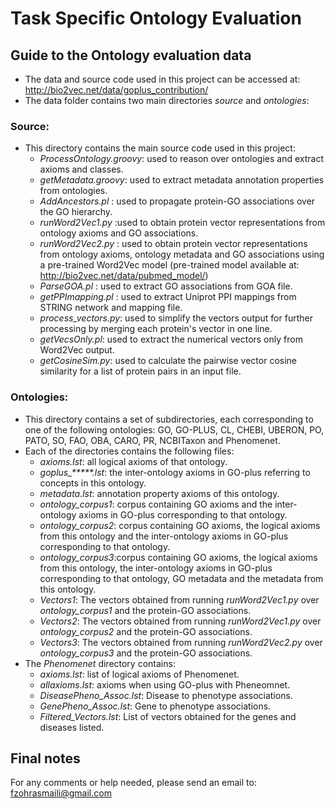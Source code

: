 # Task Specific Ontology Evaluation
## Guide to the Ontology evaluation data
- The data and source code used in this project can be accessed at: http://bio2vec.net/data/goplus_contribution/
- The data folder contains two main directories *source* and *ontologies*:
### Source:
- This directory contains the main source code used in this project:
    - *ProcessOntology.groovy*: used to reason over ontologies and extract axioms and classes.
    - *getMetadata.groovy*: used to extract metadata annotation properties from ontologies.
    - *AddAncestors.pl* : used to propagate protein-GO associations over the GO hierarchy.
    - *runWord2Vec1.py* :used to obtain protein vector representations from ontology axioms and GO associations.
    - *runWord2Vec2.py* : used to obtain protein vector representations from ontology axioms, ontology metadata and GO associations using a pre-trained Word2Vec model (pre-trained model available at: http://bio2vec.net/data/pubmed_model/)
    - *ParseGOA.pl* : used to extract GO associations from GOA file.
    - *getPPImapping.pl* : used to extract Uniprot PPI mappings from STRING network and mapping file.
    - *process_vectors.py*: used to simplify the vectors output for further processing by merging each protein's vector in one line.
    - *getVecsOnly.pl*: used to extract the numerical vectors only from Word2Vec output.
    - *getCosineSim.py*: used to calculate the pairwise vector cosine similarity for a list of protein pairs in an input file.
### Ontologies:
- This directory contains a set of subdirectories, each corresponding to one of the following ontologies: GO, GO-PLUS, CL, CHEBI, UBERON, PO, PATO, SO, FAO, OBA, CARO, PR, NCBITaxon and Phenomenet.
- Each of the directories contains the following files:
    -   *axioms.lst*: all logical axioms of that ontology.
    -   *goplus_*****.lst*: the inter-ontology axioms in GO-plus referring to concepts in this ontology.
    -   *metadata.lst*: annotation property axioms of this ontology.
    -   *ontology_corpus1*: corpus containing GO axioms and the inter-ontology axioms in GO-plus corresponding to that ontology.
    - 	*ontology_corpus2*: corpus containing GO axioms, the logical axioms from this ontology and the inter-ontology axioms in GO-plus corresponding to that ontology.
    -	*ontology_corpus3*:corpus containing GO axioms, the logical axioms from this ontology, the inter-ontology axioms in GO-plus corresponding to that ontology, GO metadata and the metadata from this ontology.
    -	*Vectors1*: The vectors obtained from running *runWord2Vec1.py* over *ontology_corpus1* and the protein-GO associations.
    -   *Vectors2*: The vectors obtained from running *runWord2Vec1.py* over *ontology_corpus2* and the protein-GO associations.
    -   *Vectors3*: The vectors obtained from running *runWord2Vec2.py* over *ontology_corpus3* and the protein-GO associations.
- The *Phenomenet* directory contains:
    -   *axioms.lst*: list of logical axioms of Phenomenet.
    -   *allaxioms.lst*: axioms when using GO-plus with Pheneomnet.
    -   *DiseasePheno_Assoc.lst*: Disease to phenotype associations.
    -   *GenePheno_Assoc.lst*: Gene to phenotype associations.
    -   *Filtered_Vectors.lst*: List of vectors obtained for the genes and diseases listed.

## Final notes
For any comments or help needed, please send an email to: fzohrasmaili@gmail.com
